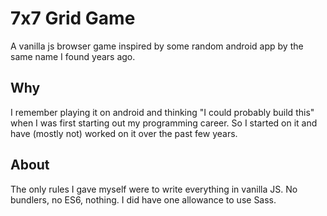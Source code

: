 # 7x7 Grid Game

A vanilla js browser game inspired by some random android app by the same name I
found years ago.

## Why

I remember playing it on android and thinking "I could probably build this" when
I was first starting out my programming career. So I started on it and have
(mostly not) worked on it over the past few years.

## About

The only rules I gave myself were to write everything in vanilla JS. No
bundlers, no ES6, nothing. I did have one allowance to use Sass.


